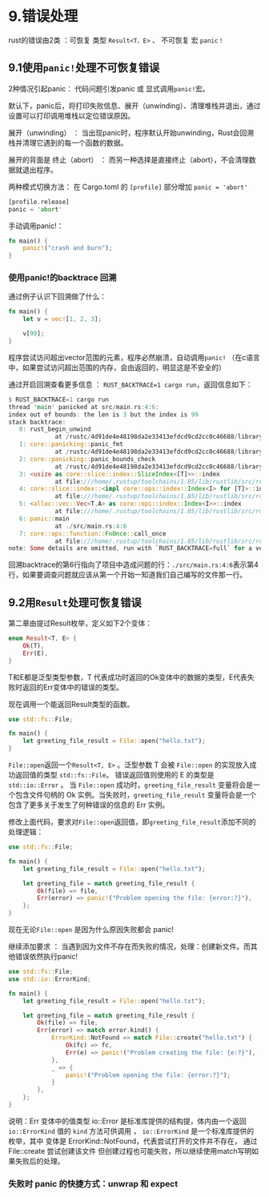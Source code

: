 # 9.错误处理

rust的错误由2类 ：可恢复 类型 `Result<T、E>` 、 不可恢复 宏 `panic！`

## 9.1使用`panic!`处理不可恢复错误

2种情况引起panic： 代码问题引发panic 或 显式调用`panic!`宏。

默认下，panic后，将打印失败信息、展开（unwinding）、清理堆栈并退出，通过设置可以打印调用堆栈以定位错误原因。

展开（unwinding） ： 当出现panic时，程序默认开始unwinding，Rust会回溯栈并清理它遇到的每一个函数的数据。

展开的背面是 终止（abort） ： 而另一种选择是直接终止（abort），不会清理数据就退出程序。

两种模式切换方法： 在 Cargo.toml 的 `[profile]` 部分增加 `panic = 'abort'`

```rust
[profile.release]
panic = 'abort'
```

手动调用panic!：

```rust
fn main() {
    panic!("crash and burn");
}
```

### 使用panic!的backtrace 回溯

通过例子认识下回溯做了什么：

```rust
fn main() {
    let v = vec![1, 2, 3];

    v[99];
}
```

程序尝试访问超出vector范围的元素，程序必然崩溃，自动调用`panic!` （在c语言中，如果尝试访问超出范围的内存，会由返回的，明显这是不安全的）

通过开启回溯查看更多信息 ： `RUST_BACKTRACE=1 cargo run`，返回信息如下：

```rust
$ RUST_BACKTRACE=1 cargo run
thread 'main' panicked at src/main.rs:4:6:
index out of bounds: the len is 3 but the index is 99
stack backtrace:
   0: rust_begin_unwind
             at /rustc/4d91de4e48198da2e33413efdcd9cd2cc0c46688/library/std/src/panicking.rs:692:5
   1: core::panicking::panic_fmt
             at /rustc/4d91de4e48198da2e33413efdcd9cd2cc0c46688/library/core/src/panicking.rs:75:14
   2: core::panicking::panic_bounds_check
             at /rustc/4d91de4e48198da2e33413efdcd9cd2cc0c46688/library/core/src/panicking.rs:273:5
   3: <usize as core::slice::index::SliceIndex<[T]>>::index
             at file:///home/.rustup/toolchains/1.85/lib/rustlib/src/rust/library/core/src/slice/index.rs:274:10
   4: core::slice::index::<impl core::ops::index::Index<I> for [T]>::index
             at file:///home/.rustup/toolchains/1.85/lib/rustlib/src/rust/library/core/src/slice/index.rs:16:9
   5: <alloc::vec::Vec<T,A> as core::ops::index::Index<I>>::index
             at file:///home/.rustup/toolchains/1.85/lib/rustlib/src/rust/library/alloc/src/vec/mod.rs:3361:9
   6: panic::main
             at ./src/main.rs:4:6
   7: core::ops::function::FnOnce::call_once
             at file:///home/.rustup/toolchains/1.85/lib/rustlib/src/rust/library/core/src/ops/function.rs:250:5
note: Some details are omitted, run with `RUST_BACKTRACE=full` for a verbose backtrace.
```

回溯backtrace的第6行指向了项目中造成问题的行：`./src/main.rs:4:6`表示第4行，如果要调查问题就应该从第一个开始一知道我们自己编写的文件那一行。

## 9.2用`Result`处理可恢复错误

第二章由提过Result枚举，定义如下2个变体：

```rust
enum Result<T, E> {
    Ok(T),
    Err(E),
}
```

T和E都是泛型类型参数，T 代表成功时返回的Ok变体中的数据的类型，E代表失败时返回的Err变体中的错误的类型。

现在调用一个能返回Result类型的函数。

```rust
use std::fs::File;

fn main() {
    let greeting_file_result = File::open("hello.txt");
}
```

`File::open`返回一个`Result<T, E>` 。泛型参数 T 会被 `File::open` 的实现放入成功返回值的类型 `std::fs::File`。 错误返回值则使用的 E 的类型是 `std::io::Error` 。 当 `File::open` 成功时，`greeting_file_result` 变量将会是一个包含文件句柄的 Ok 实例。当失败时，`greeting_file_result` 变量将会是一个包含了更多关于发生了何种错误的信息的 Err 实例。

修改上面代码，要求对`File::open`返回值，即`greeting_file_result`添加不同的处理逻辑：

```rust
use std::fs::File;

fn main() {
    let greeting_file_result = File::open("hello.txt");

    let greeting_file = match greeting_file_result {
        Ok(file) => file,
        Err(error) => panic!("Problem opening the file: {error:?}"),
    };
}
```

现在无论`File::open` 是因为什么原因失败都会 panic!

继续添加要求 ： 当遇到因为文件不存在而失败的情况，处理：创建新文件。而其他错误依然执行panic!

```rust
use std::fs::File;
use std::io::ErrorKind;

fn main() {
    let greeting_file_result = File::open("hello.txt");

    let greeting_file = match greeting_file_result {
        Ok(file) => file,
        Err(error) => match error.kind() {
            ErrorKind::NotFound => match File::create("hello.txt") {
                Ok(fc) => fc,
                Err(e) => panic!("Problem creating the file: {e:?}"),
            },
            _ => {
                panic!("Problem opening the file: {error:?}");
            }
        },
    };
}
```

说明：Err 变体中的值类型 io::Error 是标准库提供的结构提，体内由一个返回`io::ErrorKind` 值的 `kind` 方法可供调用 ， `io::ErrorKind` 是一个标准库提供的枚举，其中 变体是 ErrorKind::NotFound，代表尝试打开的文件并不存在， 通过 File::create 尝试创建该文件 但创建过程也可能失败，所以继续使用match写明如果失败后的处理。

### 失败时 panic 的快捷方式：unwrap 和 expect
